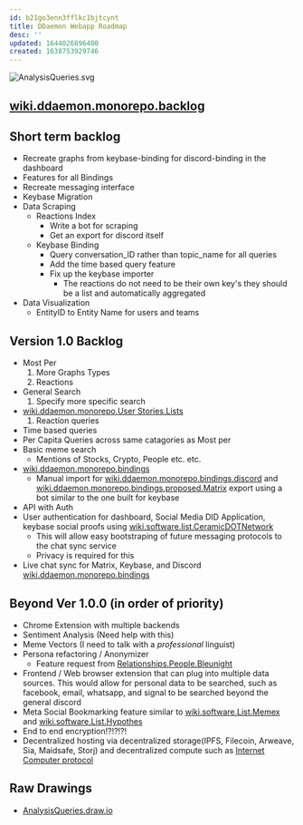 ```yaml
---
id: b21go3enn3fflkc1bjtcynt
title: DDaemon Webapp Roadmap
desc: ''
updated: 1644026896400
created: 1638753929746
---
```


![AnalysisQueries.svg](AnalysisQueries.svg)

## [wiki.ddaemon.monorepo.backlog](backlog.md)

## Short term backlog

* Recreate graphs from keybase-binding for discord-binding in the dashboard
* Features for all Bindings
* Recreate messaging interface
* Keybase Migration
* Data Scraping
  * Reactions Index
    * Write a bot for scraping
    * Get an export for discord itself
  * Keybase Binding
    * Query conversation_ID rather than topic_name for all queries
    * Add the time based query feature
    * Fix up the keybase importer
      * The reactions do not need to be their own key's they should be a list and automatically aggregated
* Data Visualization
  * EntityID to Entity Name for users and teams


## Version 1.0 Backlog

* Most Per
  1. More Graphs Types
  1. Reactions
* General Search
  1. Specify more specific search
* [wiki.ddaemon.monorepo.User Stories.Lists](Message%20Lists)
  1. Reaction queries
* Time based queries
* Per Capita Queries across same catagories as Most per
* Basic meme search
  * Mentions of Stocks, Crypto, People etc. etc.
* [wiki.ddaemon.monorepo.bindings](Additional%20Social%20Media%20Bindings)
  * Manual import for [wiki.ddaemon.monorepo.bindings.discord](bindings/Discord%20Binding.md) and [wiki.ddaemon.monorepo.bindings.proposed.Matrix](../../../Software/List/Matrix.md) export using a bot similar to the one built for keybase
* API with Auth
* User authentication for dashboard, Social Media DID Application, keybase social proofs using [wiki.software.list.CeramicDOTNetwork](../../../Software/List/Ceramic.md)
  * This will allow easy bootstraping of future messaging protocols to the chat sync service
  * Privacy is required for this
* Live chat sync for Matrix, Keybase, and Discord [wiki.ddaemon.monorepo.bindings](Social%20Media%20Bindings)


## Beyond Ver 1.0.0 (in order of priority)

* Chrome Extension with multiple backends
* Sentiment Analysis (Need help with this)
* Meme Vectors (I need to talk with a *professional* linguist)
* Persona refactoring / Anonymizer
  * Feature request from [Relationships.People.Bleunight](../../../../MyDendronExistence/Relationships/People/Bleunight.md)
* Frontend / Web browser extension that can plug into multiple data sources. This would allow for personal data to be searched, such as facebook, email, whatsapp, and signal to be searched beyond the general discord
* Meta Social Bookmarking feature similar to [wiki.software.List.Memex](../../../Software/List/Memex.md) and [wiki.software.List.Hypothes](../../../Software/List/Hypothes.md)
* End to end encryption!?!?!?!
* Decentralized hosting via decentralized storage(IPFS, Filecoin, Arweave, Sia, Maidsafe, Storj) and decentralized compute such as [Internet Computer protocol](https://dfinity.org/)

## Raw Drawings

* [AnalysisQueries.draw.io](./assets/diagrams/AnalysisQueries.drawio)
